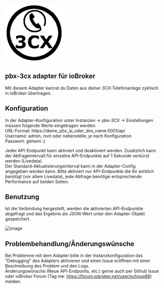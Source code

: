 ![Logo](../../admin/pbx-3cx.png)

## pbx-3cx adapter für ioBroker

Mit diesem Adapter kannst du Daten aus deiner 3CX-Telefonanlage zyklisch in ioBroker übertragen.

## Konfiguration

In der Adapter-Konfiguration unter Instanzen -> pbx-3CX -> Einstellungen müssen folgende Werte eingetragen werden:  
URL-Format: https://deine_pbx_ip_oder_dns_name:5001/api  
Username: admin, root oder nebenstelle, je nach Konfiguration  
Passwort: geheim :)

Jeder API-Endpunkt kann aktiviert und deaktiviert werden. Zusätzlich kann der Abfrageintervall für einzelne API-Endpunkte auf 1 Sekunde verkürzt werden (Livedata).  
Der Standard-Aktualisierungsinterval kann in der Adapter-Config angegeben werden kann.
Bitte aktiviert nur API-Endpunkte die Ihr wirklich benötigt (vor allem Livedata), jede Abfrage benötige entsprechende Performance auf beiden Seiten.

## Benutzung

Ist die Verbindung hergestellt, werden die aktivierten API-Endpunkte abgefragt und das Ergebnis als JSON-Wert unter den Adapter-Objekt gespeichert.

![image](https://user-images.githubusercontent.com/28166743/218329154-904c0a8e-1310-44ce-a699-f1b2446da436.png)

## Problembehandlung/Änderungswünsche

Bei Problemne mit dem Adapter bitte in der Instanzkonfiguration das "Debugging" des Adapters aktivieren und einen Issue eröffnen mit einer Beschreibung des Problem und den Logs.  
Änderungswünsche (Neue API-Endpoints, etc.) gerne auch per Github Issue oder ioBroker Forum (Tag me: https://forum.iobroker.net/user/schnup89) melden.
